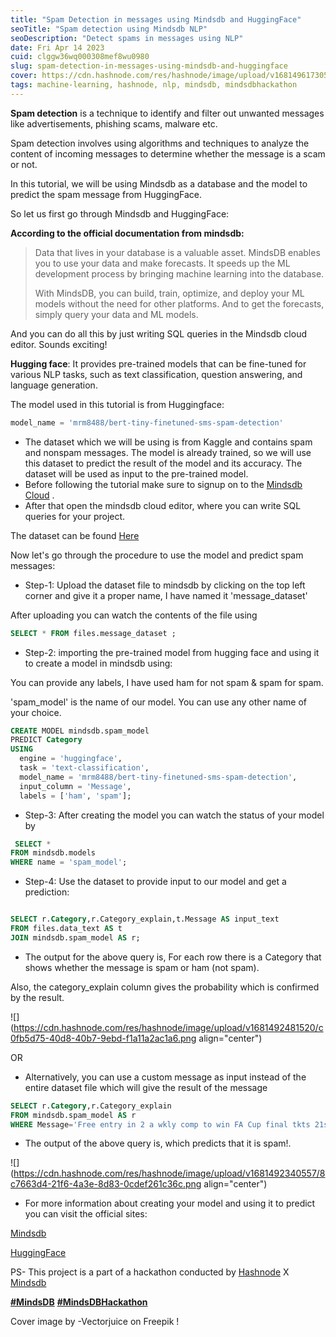```yaml
---
title: "Spam Detection in messages using Mindsdb and HuggingFace"
seoTitle: "Spam detection using Mindsdb NLP"
seoDescription: "Detect spams in messages using NLP"
date: Fri Apr 14 2023
cuid: clggw36wq000308mef8wu0980
slug: spam-detection-in-messages-using-mindsdb-and-huggingface
cover: https://cdn.hashnode.com/res/hashnode/image/upload/v1681496173052/7a25a8c6-d6eb-44e4-85f5-e47d930522ac.jpeg
tags: machine-learning, hashnode, nlp, mindsdb, mindsdbhackathon
---
```


**Spam detection** is a technique to identify and filter out unwanted messages like advertisements, phishing scams, malware etc.

Spam detection involves using algorithms and techniques to analyze the content of incoming messages to determine whether the message is a scam or not.

In this tutorial, we will be using Mindsdb as a database and the model to predict the spam message from HuggingFace.

So let us first go through Mindsdb and HuggingFace:

**According to the official documentation from mindsdb:**

> Data that lives in your database is a valuable asset. MindsDB enables you to use your data and make forecasts. It speeds up the ML development process by bringing machine learning into the database.
>
> With MindsDB, you can build, train, optimize, and deploy your ML models without the need for other platforms. And to get the forecasts, simply query your data and ML models.

And you can do all this by just writing SQL queries in the Mindsdb cloud editor. Sounds exciting!

**Hugging face**: It provides pre-trained models that can be fine-tuned for various NLP tasks, such as text classification, question answering, and language generation.

The model used in this tutorial is from Huggingface:

```sql
model_name = 'mrm8488/bert-tiny-finetuned-sms-spam-detection'
```

- The dataset which we will be using is from Kaggle and contains spam and nonspam messages. The model is already trained, so we will use this dataset to predict the result of the model and its accuracy. The dataset will be used as input to the pre-trained model.
- Before following the tutorial make sure to signup on to the [Mindsdb Cloud](https://cloud.mindsdb.com/) .
- After that open the mindsdb cloud editor, where you can write SQL queries for your project.

The dataset can be found [Here](https://github.com/Kaku-g/mindsdbXhashnode/blob/main/spam_text.csv)

Now let's go through the procedure to use the model and predict spam messages:

- Step-1: Upload the dataset file to mindsdb by clicking on the top left corner and give it a proper name, I have named it 'message_dataset'

After uploading you can watch the contents of the file using

```sql
SELECT * FROM files.message_dataset ;
```

- Step-2: importing the pre-trained model from hugging face and using it to create a model in mindsdb using:

You can provide any labels, I have used ham for not spam & spam for spam.

'spam_model' is the name of our model. You can use any other name of your choice.

```sql
CREATE MODEL mindsdb.spam_model
PREDICT Category
USING
  engine = 'huggingface',
  task = 'text-classification',
  model_name = 'mrm8488/bert-tiny-finetuned-sms-spam-detection',
  input_column = 'Message',
  labels = ['ham', 'spam'];
```

- Step-3: After creating the model you can watch the status of your model by

```sql
 SELECT *
FROM mindsdb.models
WHERE name = 'spam_model';
```

- Step-4: Use the dataset to provide input to our model and get a prediction:

```sql

SELECT r.Category,r.Category_explain,t.Message AS input_text
FROM files.data_text AS t
JOIN mindsdb.spam_model AS r;
```

- The output for the above query is, For each row there is a Category that shows whether the message is spam or ham (not spam).

Also, the category_explain column gives the probability which is confirmed by the result.

![](https://cdn.hashnode.com/res/hashnode/image/upload/v1681492481520/c0fb5d75-40d8-40b7-9ebd-f1a11a2ac1a6.png align="center")

OR

- Alternatively, you can use a custom message as input instead of the entire dataset file which will give the result of the message

```sql
SELECT r.Category,r.Category_explain
FROM mindsdb.spam_model AS r
WHERE Message='Free entry in 2 a wkly comp to win FA Cup final tkts 21st May 2005. Text FA to 87121 to receive entry question(std txt rate)T&Cs apply 08452810075over18s'
```

- The output of the above query is, which predicts that it is spam!.

![](https://cdn.hashnode.com/res/hashnode/image/upload/v1681492340557/8c7663d4-21f6-4a3e-8d83-0cdef261c36c.png align="center")

- For more information about creating your model and using it to predict you can visit the official sites:

[Mindsdb](https://docs.mindsdb.com/quickstart)

[HuggingFace](https://huggingface.co/)

PS- This project is a part of a hackathon conducted by [Hashnode](http://hashnode.com) X [Mindsdb](http://cloud.mindsdb.com)

[**#MindsDB**](https://hashnode.com/n/mindsdb?source=mindsdb-hackathon) [**#MindsDBHackathon**](https://hashnode.com/n/mindsdbhackathon?source=mindsdb-hackathon)

Cover image by -Vectorjuice on Freepik !
